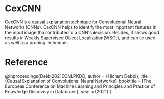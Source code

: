 # CexCNN
 CexCNN is a causal explanation technique for Convolutional Neural Networks (CNNs). CexCNN helps to identify the most important features in the input image tha contributed to a CNN's decision. Besides, it shows good results in Weakly Supervised Object Localization(WSOL), and can be used as well as a pruning technique.
# Reference
 @inproceedings{Debbi2021ECMLPKDD,
    author    = {Hichem Debbi},
    title     = {Causal Explanation of Convolutional Neural Networks},
    booktitle = {The European Conference on Machine Learning and Principles and Practice of Knowledge Discovery in Databases},
    year      = {2021}
}
